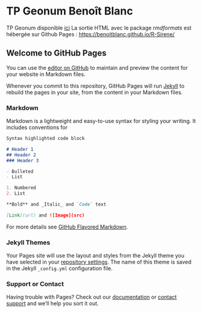 # TP Geonum Benoît Blanc
TP Geonum disponible [ici](http://perso.ens-lyon.fr/lise.vaudor/Supports_formation/cours_geonum/organisation_cours_R.html)
La sortie HTML avec le package *rmdformats* est hébergée sur Github Pages : https://benoitblanc.github.io/R-Sirene/

## Welcome to GitHub Pages

You can use the [editor on GitHub](https://github.com/benoitblanc/R-Sirene/edit/master/README.md) to maintain and preview the content for your website in Markdown files.

Whenever you commit to this repository, GitHub Pages will run [Jekyll](https://jekyllrb.com/) to rebuild the pages in your site, from the content in your Markdown files.

### Markdown

Markdown is a lightweight and easy-to-use syntax for styling your writing. It includes conventions for

```markdown
Syntax highlighted code block

# Header 1
## Header 2
### Header 3

- Bulleted
- List

1. Numbered
2. List

**Bold** and _Italic_ and `Code` text

[Link](url) and ![Image](src)
```

For more details see [GitHub Flavored Markdown](https://guides.github.com/features/mastering-markdown/).

### Jekyll Themes

Your Pages site will use the layout and styles from the Jekyll theme you have selected in your [repository settings](https://github.com/benoitblanc/R-Sirene/settings). The name of this theme is saved in the Jekyll `_config.yml` configuration file.

### Support or Contact

Having trouble with Pages? Check out our [documentation](https://help.github.com/categories/github-pages-basics/) or [contact support](https://github.com/contact) and we’ll help you sort it out.
